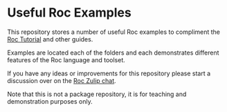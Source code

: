# Useful Roc Examples

This repository stores a number of useful Roc examples to compliment the [Roc Tutorial](https://www.roc-lang.org/tutorial) and other guides. 

Examples are located each of the folders and each demonstrates different features of the Roc language and toolset.

If you have any ideas or improvements for this repository please start a discussion over on the [Roc Zulip chat](https://roc.zulipchat.com/).

Note that this is not a package repository, it is for teaching and demonstration purposes only.


